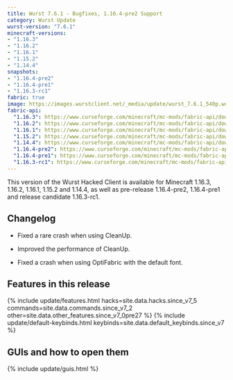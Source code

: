 ```yaml
---
title: Wurst 7.6.1 - Bugfixes, 1.16.4-pre2 Support
category: Wurst Update
wurst-version: "7.6.1"
minecraft-versions:
- "1.16.3"
- "1.16.2"
- "1.16.1"
- "1.15.2"
- "1.14.4"
snapshots:
- "1.16.4-pre2"
- "1.16.4-pre1"
- "1.16.3-rc1"
fabric: true
image: https://images.wurstclient.net/_media/update/wurst_7.6.1_540p.webp
fabric-api:
  "1.16.3": https://www.curseforge.com/minecraft/mc-mods/fabric-api/download/3072712
  "1.16.2": https://www.curseforge.com/minecraft/mc-mods/fabric-api/download/3049174
  "1.16.1": https://www.curseforge.com/minecraft/mc-mods/fabric-api/download/3049057
  "1.15.2": https://www.curseforge.com/minecraft/mc-mods/fabric-api/download/3072698
  "1.14.4": https://www.curseforge.com/minecraft/mc-mods/fabric-api/download/3072695
  "1.16.4-pre2": https://www.curseforge.com/minecraft/mc-mods/fabric-api/download/3085638
  "1.16.4-pre1": https://www.curseforge.com/minecraft/mc-mods/fabric-api/download/3077128
  "1.16.3-rc1": https://www.curseforge.com/minecraft/mc-mods/fabric-api/download/3049174
---
```

This version of the Wurst Hacked Client is available for Minecraft 1.16.3, 1.16.2, 1.16.1, 1.15.2 and 1.14.4, as well as pre-release 1.16.4-pre2, 1.16.4-pre1 and release candidate 1.16.3-rc1.

## Changelog

- Fixed a rare crash when using CleanUp.

- Improved the performance of CleanUp.

- Fixed a crash when using OptiFabric with the default font.

## Features in this release

{% include update/features.html hacks=site.data.hacks.since_v7_5 commands=site.data.commands.since_v7_2 other=site.data.other_features.since_v7_0pre27 %}
{% include update/default-keybinds.html keybinds=site.data.default_keybinds.since_v7 %}

## GUIs and how to open them

{% include update/guis.html %}
